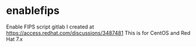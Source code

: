 # enablefips

Enable FIPS script gitlab I created at https://access.redhat.com/discussions/3487481
This is for CentOS and Red Hat 7.x 
